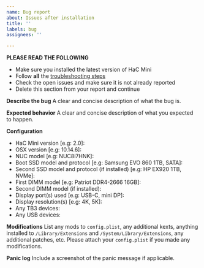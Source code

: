 ```yaml
---
name: Bug report
about: Issues after installation
title: ''
labels: bug
assignees: ''

---
```


**PLEASE READ THE FOLLOWING**
* Make sure you installed the latest version of HaC Mini
* Follow **all** the [troubleshooting steps](https://osy.gitbook.io/hac-mini-guide/post-installation/support)
* Check the open issues and make sure it is not already reported
* Delete this section from your report and continue

**Describe the bug**
A clear and concise description of what the bug is.

**Expected behavior**
A clear and concise description of what you expected to happen.

**Configuration**
- HaC Mini version [e.g: 2.0]: 
- OSX version [e.g: 10.14.6]: 
- NUC model [e.g: NUC8i7HNK]: 
- Boot SSD model and protocol [e.g: Samsung EVO 860 1TB, SATA]: 
- Second SSD model and protocol (if installed) [e.g: HP EX920 1TB, NVMe]: 
- First DIMM model [e.g: Patriot DDR4-2666 16GB]: 
- Second DIMM model (if installed): 
- Display port(s) used [e.g: USB-C, mini DP]: 
- Display resolution(s) [e.g: 4K, 5K]: 
- Any TB3 devices: 
- Any USB devices: 

**Modifications**
List any mods to `config.plist`, any additional kexts, anything installed to `/Library/Extensions` and `/System/Library/Extensions`, any additional patches, etc. Please attach your `config.plist` if you made any modifications.

**Panic log**
Include a screenshot of the panic message if applicable.
